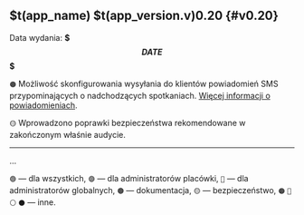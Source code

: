 ## $t(app_name) $t(app_version.v)0.20 {#v0.20}

Data wydania: **$$$DATE$$$**

`🟠` Możliwość skonfigurowania wysyłania do klientów powiadomień SMS przypominających o nadchodzących spotkaniach.
[Więcej informacji o powiadomieniach](meeting-notifications).

`🟡` Wprowadzono poprawki bezpieczeństwa rekomendowane w zakończonym właśnie audycie.

<!-- $$$DELETE_FROM_HERE_WHEN_FINAL$$$, $$$ADD_LOG_ABOVE_SINCE_COMMIT$$$ 9e2f5d0328ee2d07c2df608008089ee98a00111c -->

---

…

`🟢` — dla wszystkich,
`🟣` — dla administratorów placówki,
`🔴` — dla administratorów globalnych,
`🟤` — dokumentacja,
`🟡` — bezpieczeństwo,
`🟠` `🔵` `⚪` `⚫` — inne.
